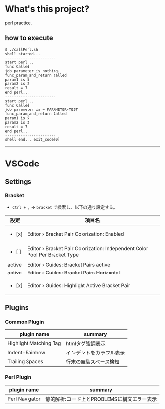 # What's this project?

perl practice. 


## how to execute

```
$ ./callPerl.sh
shell started...
-----------------------
start perl...
func Called
job parameter is nothing.
func_param_and_return Called
param1 is 5
param2 is 2
result = 7
end perl...
-----------------------
start perl...
func Called
job parameter is = PARAMETER-TEST
func_param_and_return Called
param1 is 5
param2 is 2
result = 7
end perl...
-----------------------
shell end... exit_code[0]
```


------------------------------------------------------------------------------------------------------------- 


# VSCode
## Settings
### Bracket

* `Ctrl + ,` -> `bracket` で検索し、以下の通り設定する。

| 設定                   | 項目名                                          |
| ---------------------- | -----------------------------------------------|
| <ul><li>[x] </li></ul> | Editor › Bracket Pair Colorization: Enabled    |
| <ul><li>[ ] </li></ul> | Editor › Bracket Pair Colorization: Independent Color Pool Per Bracket Type |
| active                 | Editor › Guides: Bracket Pairs active          |
| active                 | Editor › Guides: Bracket Pairs Horizontal      |
| <ul><li>[x] </li></ul> | Editor › Guides: Highlight Active Bracket Pair |


## Plugins
### Common Plugin

| plugin name            | summary                |
|------------------------|------------------------|
| Highlight Matching Tag | htmlタグ強調表示        |
| Indent-Rainbow         | インデントをカラフル表示 |
| Trailing Spaces        | 行末の無駄スペース検知   |

### Perl Plugin

| plugin name            | summary                                  |
|------------------------|------------------------------------------|
| Perl Navigator         | 静的解析:コード上とPROBLEMSに構文エラー表示 |

